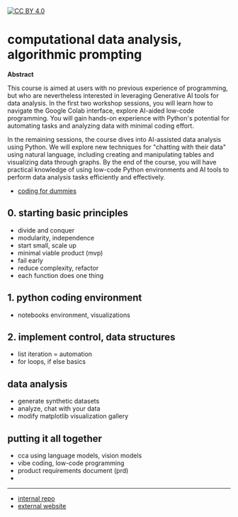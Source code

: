 [![CC BY 4.0][cc-by-shield]][cc-by]

[cc-by]: http://creativecommons.org/licenses/by/4.0/
[cc-by-image]: https://i.creativecommons.org/l/by/4.0/88x31.png
[cc-by-shield]: https://img.shields.io/badge/License-CC%20BY%204.0-lightgrey.svg

# computational data analysis, algorithmic prompting

**Abstract**

This course is aimed at users with no previous experience of programming, but who are nevertheless interested in leveraging Generative AI tools for data analysis. In the first two workshop sessions, you will learn how to navigate the Google Colab interface, explore AI-aided low-code programming. You will gain hands-on experience with Python's potential for automating tasks and analyzing data with minimal coding effort. 

In the remaining sessions, the course dives into AI-assisted data analysis using Python. We will explore new techniques for "chatting with their data" using natural language, including creating and manipulating tables and visualizing data through graphs. By the end of the course, you will have practical knowledge of using low-code Python environments and AI tools to perform data analysis tasks efficiently and effectively. 

- [coding for dummies](https://www.sam.lu.se/en/internal/research-and-education/research/skill-school-lund-social-science-methods-centre?q=research-and-education/autumn-methods-workshops)

## 0. starting basic principles
- divide and conquer 
- modularity, independence
- start small, scale up
- minimal viable product (mvp)
- fail early 
- reduce complexity, refactor
- each function does one thing

## 1. python coding environment
- notebooks environment, visualizations

## 2. implement control, data structures
- list iteration = automation
- for loops, if else basics

## data analysis
- generate synthetic datasets
- analyze, chat with your data
- modify matplotlib visualization gallery

## putting it all together
- cca using language models, vision models
- vibe coding, low-code programming
- product requirements document (prd)
- 

---

- [internal repo](https://github.com/nils-holmberg/cda-gai/)
- [external website](https://nils-holmberg.github.io/cda-gai/)










